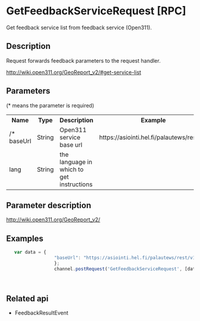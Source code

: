 # GetFeedbackServiceRequest [RPC]

Get feedback service list  from feedback service (Open311).

## Description

Request forwards feedback parameters to the request handler.

http://wiki.open311.org/GeoReport_v2/#get-service-list

## Parameters

(* means the parameter is required)

<table class="table">
<tr>
  <th> Name</th><th> Type</th><th> Description</th><th> Example</th><th> Details</th>
</tr>
<tr>
  <td>/* baseUrl </td><td> String </td><td> Open311 service base url</td><td>https://asiointi.hel.fi/palautews/rest/v1 </td><td> </td>
</tr>
  <td> lang </td><td> String </td><td> the language in which to get instructions </td><td> </td><td> </td>
</tr>
</table>


## Parameter description

http://wiki.open311.org/GeoReport_v2/


## Examples

```javascript
   var data = {
                  "baseUrl": "https://asiointi.hel.fi/palautews/rest/v1"
                  };
                  channel.postRequest('GetFeedbackServiceRequest', [data]);
                  
            
```

## Related api

- FeedbackResultEvent